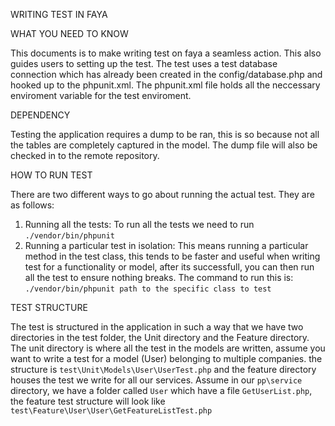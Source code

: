 WRITING TEST IN FAYA

WHAT YOU NEED TO KNOW

This documents is to make writing test on faya a seamless action. This also guides users to setting up the test.
The test uses a test database connection which has already been created in the config/database.php and hooked up
to the phpunit.xml. The phpunit.xml file holds all the neccessary enviroment variable for the test enviroment.

DEPENDENCY

Testing the application requires a dump to be ran, this is so because not all the tables are completely captured 
in the model. The dump file will also be checked in to the remote repository.

HOW TO RUN TEST

There are two different ways to go about running the actual test. They are as follows:

1. Running all the tests: To run all the tests we need to run ```./vendor/bin/phpunit```
2. Running a particular test in isolation: This means running a particular method in the test class, this tends to be faster 
   and useful when writing test for a functionality or model, after its successfull, you can then run all the test to ensure 
   nothing breaks. The command to run this is: ```./vendor/bin/phpunit path to the specific class to test```

TEST STRUCTURE

The test is structured in the application in such a way that we have two directories in the test folder, the Unit directory and
the Feature directory. The unit directory is where all the test in the models are written, assume you want to write a test for 
a model (User) belonging to multiple companies. the structure is ```test\Unit\Models\User\UserTest.php``` and the feature directory
houses the test we write for all our services. Assume in our ```pp\service``` directory, we have a folder called ```User``` 
which have a file ```GetUserList.php```, the feature test structure will look like ```test\Feature\User\User\GetFeatureListTest.php```
